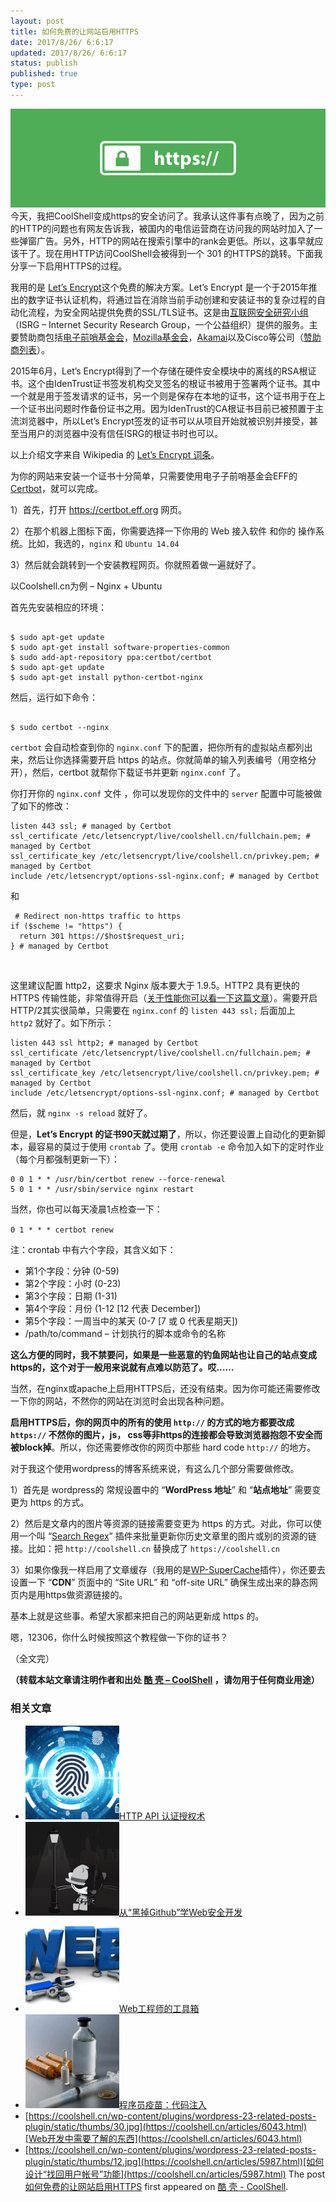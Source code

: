 ```yaml
---
layout: post
title: 如何免费的让网站启用HTTPS
date: 2017/8/26/ 6:6:17
updated: 2017/8/26/ 6:6:17
status: publish
published: true
type: post
---
```


![](../wp-content/uploads/2017/08/enable-https-banner.png)今天，我把CoolShell变成https的安全访问了。我承认这件事有点晚了，因为之前的HTTP的问题也有网友告诉我，被国内的电信运营商在访问我的网站时加入了一些弹窗广告。另外，HTTP的网站在搜索引擎中的rank会更低。所以，这事早就应该干了。现在用HTTP访问CoolShell会被得到一个 301 的HTTPS的跳转。下面我分享一下启用HTTPS的过程。


我用的是 [Let’s Encrypt](https://letsencrypt.org)这个免费的解决方案。Let’s Encrypt 是一个于2015年推出的数字证书认证机构，将通过旨在消除当前手动创建和安装证书的复杂过程的自动化流程，为安全网站提供免费的SSL/TLS证书。这是由[互联网安全研究小组](https://letsencrypt.org/isrg/)（ISRG – Internet Security Research Group，一个公益组织）提供的服务。主要赞助商包括[电子前哨基金会](https://www.eff.org "电子前哨基金会")，[Mozilla基金会](https://www.mozilla.org/foundation/ "Mozilla基金会")，[Akamai](https://www.akamai.com/ "Akamai")以及Cisco等公司（[赞助商列表](https://letsencrypt.org/sponsors/)）。


2015年6月，Let’s Encrypt得到了一个存储在硬件安全模块中的离线的RSA根证书。这个由IdenTrust证书签发机构交叉签名的根证书被用于签署两个证书。其中一个就是用于签发请求的证书，另一个则是保存在本地的证书，这个证书用于在上一个证书出问题时作备份证书之用。因为IdenTrust的CA根证书目前已被预置于主流浏览器中，所以Let’s Encrypt签发的证书可以从项目开始就被识别并接受，甚至当用户的浏览器中没有信任ISRG的根证书时也可以。



以上介绍文字来自 Wikipedia 的 [Let’s Encrypt 词条](https://zh.wikipedia.org/wiki/Let%27s_Encrypt)。


为你的网站来安装一个证书十分简单，只需要使用电子子前哨基金会EFF的 [Certbot](https://certbot.eff.org)，就可以完成。


1）首先，打开 <https://certbot.eff.org> 网页。


2）在那个机器上图标下面，你需要选择一下你用的 Web 接入软件 和你的 操作系统。比如，我选的，`nginx` 和 `Ubuntu 14.04`


3）然后就会跳转到一个安装教程网页。你就照着做一遍就好了。


以Coolshell.cn为例 – Nginx + Ubuntu


首先先安装相应的环境：



```

$ sudo apt-get update
$ sudo apt-get install software-properties-common
$ sudo add-apt-repository ppa:certbot/certbot
$ sudo apt-get update
$ sudo apt-get install python-certbot-nginx

```

然后，运行如下命令：



```

$ sudo certbot --nginx

```

`certbot` 会自动检查到你的 `nginx.conf` 下的配置，把你所有的虚拟站点都列出来，然后让你选择需要开启 https 的站点。你就简单的输入列表编号（用空格分开），然后，certbot 就帮你下载证书并更新 `nginx.conf` 了。


你打开你的 `nginx.conf` 文件 ，你可以发现你的文件中的 `server` 配置中可能被做了如下的修改：



```
listen 443 ssl; # managed by Certbot
ssl_certificate /etc/letsencrypt/live/coolshell.cn/fullchain.pem; # managed by Certbot
ssl_certificate_key /etc/letsencrypt/live/coolshell.cn/privkey.pem; # managed by Certbot
include /etc/letsencrypt/options-ssl-nginx.conf; # managed by Certbot
```

和



```
 # Redirect non-https traffic to https
if ($scheme != "https") {
  return 301 https://$host$request_uri;
} # managed by Certbot
```

 


这里建议配置 http2，这要求 Nginx 版本要大于 1.9.5。HTTP2 具有更快的 HTTPS 传输性能，非常值得开启（[关于性能你可以看一下这篇文章](http://blog.httpwatch.com/2015/01/16/a-simple-performance-comparison-of-https-spdy-and-http2/)）。需要开启HTTP/2其实很简单，只需要在 `nginx.conf` 的 `listen 443 ssl;` 后面加上 `http2` 就好了。如下所示：



```
listen 443 ssl http2; # managed by Certbot 
ssl_certificate /etc/letsencrypt/live/coolshell.cn/fullchain.pem; # managed by Certbot 
ssl_certificate_key /etc/letsencrypt/live/coolshell.cn/privkey.pem; # managed by Certbot 
include /etc/letsencrypt/options-ssl-nginx.conf; # managed by Certbot
```

然后，就 `nginx -s reload` 就好了。


但是，**Let’s Encrypt 的证书90天就过期了**，所以，你还要设置上自动化的更新脚本，最容易的莫过于使用 `crontab` 了。使用 `crontab -e` 命令加入如下的定时作业（每个月都强制更新一下）：



```
0 0 1 * * /usr/bin/certbot renew --force-renewal
5 0 1 * * /usr/sbin/service nginx restart
```

当然，你也可以每天凌晨1点检查一下：


`0 1 * * * certbot renew` 


注：crontab 中有六个字段，其含义如下：


* 第1个字段：分钟 (0-59)
* 第2个字段：小时 (0-23)
* 第3个字段：日期 (1-31)
* 第4个字段：月份 (1-12 [12 代表 December])
* 第5个字段：一周当中的某天 (0-7 [7 或 0 代表星期天])
* /path/to/command – 计划执行的脚本或命令的名称


**这么方便的同时，我不禁要问，如果是一些恶意的钓鱼网站也让自己的站点变成https的，这个对于一般用来说就有点难以防范了。哎……**


当然，在nginx或apache上启用HTTPS后，还没有结束。因为你可能还需要修改一下你的网站，不然你的网站在浏览时会出现各种问题。


**启用HTTPS后，你的网页中的所有的使用 `http://` 的方式的地方都要改成 `https://` 不然你的图片，js， css等非https的连接都会导致浏览器抱怨不安全而被block掉**。所以，你还需要修改你的网页中那些 hard code `http://` 的地方。


对于我这个使用wordpress的博客系统来说，有这么几个部分需要做修改。


1）首先是 wordpress的 常规设置中的 “**WordPress 地址**” 和 “**站点地址**” 需要变更为 https 的方式。


2）然后是文章内的图片等资源的链接需要变更为 https 的方式。对此，你可以使用一个叫 “[Search Regex](https://wordpress.org/plugins/search-regex/)” 插件来批量更新你历史文章里的图片或别的资源的链接。比如：把 `http://coolshell.cn` 替换成了 `https://coolshell.cn`


3）如果你像我一样启用了文章缓存（我用的是[WP-SuperCache](https://wordpress.org/plugins/wp-super-cache/)插件），你还要去设置一下 “**CDN**” 页面中的 “Site URL” 和 “off-site URL” 确保生成出来的静态网页内是用https做资源链接的。


基本上就是这些事。希望大家都来把自己的网站更新成 https 的。


嗯，12306，你什么时候按照这个教程做一下你的证书？


（全文完）



**（转载本站文章请注明作者和出处 [酷 壳 – CoolShell](https://coolshell.cn/) ，请勿用于任何商业用途）**



### 相关文章

* [![HTTP API 认证授权术](../wp-content/uploads/2019/05/Authorization-360x200-1-150x150.png)](https://coolshell.cn/articles/19395.html)[HTTP API 认证授权术](https://coolshell.cn/articles/19395.html)
* [![从“黑掉Github”学Web安全开发](../wp-content/uploads/2014/02/Github-Security-150x150.png)](https://coolshell.cn/articles/11021.html)[从“黑掉Github”学Web安全开发](https://coolshell.cn/articles/11021.html)
* [![Web工程师的工具箱](../wp-content/uploads/2012/12/webtoolbox-150x150.jpg)](https://coolshell.cn/articles/8767.html)[Web工程师的工具箱](https://coolshell.cn/articles/8767.html)
* [![程序员疫苗：代码注入](../wp-content/uploads/2012/12/200906020837401710-150x150.jpg)](https://coolshell.cn/articles/8711.html)[程序员疫苗：代码注入](https://coolshell.cn/articles/8711.html)
* [https://coolshell.cn/wp-content/plugins/wordpress-23-related-posts-plugin/static/thumbs/30.jpg](https://coolshell.cn/articles/6043.html)[Web开发中需要了解的东西](https://coolshell.cn/articles/6043.html)
* [https://coolshell.cn/wp-content/plugins/wordpress-23-related-posts-plugin/static/thumbs/12.jpg](https://coolshell.cn/articles/5987.html)[如何设计“找回用户帐号”功能](https://coolshell.cn/articles/5987.html)
The post [如何免费的让网站启用HTTPS](https://coolshell.cn/articles/18094.html) first appeared on [酷 壳 - CoolShell](https://coolshell.cn).